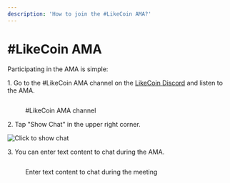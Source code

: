 ```yaml
---
description: 'How to join the #LikeCoin AMA?'
---
```


# #LikeCoin AMA

Participating in the AMA is simple:

1\. Go to the #LikeCoin AMA channel on the [LikeCoin Discord](https://discord.gg/likecoin) and listen to the AMA.

<figure><img src="../../.gitbook/assets/LikeCoin AMA 1.png" alt=""><figcaption><p>#LikeCoin AMA channel</p></figcaption></figure>

2\. Tap "Show Chat" in the upper right corner.

![Click to show chat](<../../.gitbook/assets/Community Call 3.png>)

3\. You can enter text content to chat during the AMA.

<figure><img src="../../.gitbook/assets/LikeCoin AMA 2.png" alt=""><figcaption><p>Enter text content to chat during the meeting</p></figcaption></figure>
